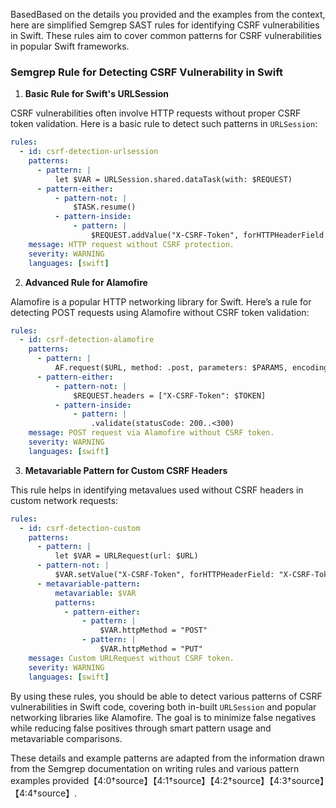 BasedBased on the details you provided and the examples from the context, here are simplified Semgrep SAST rules for identifying CSRF vulnerabilities in Swift. These rules aim to cover common patterns for CSRF vulnerabilities in popular Swift frameworks.

### Semgrep Rule for Detecting CSRF Vulnerability in Swift

1. **Basic Rule for Swift's URLSession**

CSRF vulnerabilities often involve HTTP requests without proper CSRF token validation. Here is a basic rule to detect such patterns in `URLSession`:

```yaml
rules:
  - id: csrf-detection-urlsession
    patterns:
      - pattern: |
          let $VAR = URLSession.shared.dataTask(with: $REQUEST)
      - pattern-either:
          - pattern-not: |
              $TASK.resume()
          - pattern-inside:
              - pattern: |
                  $REQUEST.addValue("X-CSRF-Token", forHTTPHeaderField: "X-CSRF-Token")
    message: HTTP request without CSRF protection.
    severity: WARNING
    languages: [swift]
```

2. **Advanced Rule for Alamofire**

Alamofire is a popular HTTP networking library for Swift. Here’s a rule for detecting POST requests using Alamofire without CSRF token validation:

```yaml
rules:
  - id: csrf-detection-alamofire
    patterns:
      - pattern: |
          AF.request($URL, method: .post, parameters: $PARAMS, encoding: JSONEncoding.default)
      - pattern-either:
          - pattern-not: |
              $REQUEST.headers = ["X-CSRF-Token": $TOKEN]
          - pattern-inside:
              - pattern: |
                  .validate(statusCode: 200..<300)
    message: POST request via Alamofire without CSRF token.
    severity: WARNING
    languages: [swift]
```

3. **Metavariable Pattern for Custom CSRF Headers**

This rule helps in identifying metavalues used without CSRF headers in custom network requests:

```yaml
rules:
  - id: csrf-detection-custom
    patterns:
      - pattern: |
          let $VAR = URLRequest(url: $URL)
      - pattern-not: |
          $VAR.setValue("X-CSRF-Token", forHTTPHeaderField: "X-CSRF-Token")
      - metavariable-pattern:
          metavariable: $VAR
          patterns:
            - pattern-either:
                - pattern: |
                    $VAR.httpMethod = "POST"
                - pattern: |
                    $VAR.httpMethod = "PUT"
    message: Custom URLRequest without CSRF token.
    severity: WARNING
    languages: [swift]
```

By using these rules, you should be able to detect various patterns of CSRF vulnerabilities in Swift code, covering both in-built `URLSession` and popular networking libraries like Alamofire. The goal is to minimize false negatives while reducing false positives through smart pattern usage and metavariable comparisons.

These details and example patterns are adapted from the information drawn from the Semgrep documentation on writing rules and various pattern examples provided【4:0†source】【4:1†source】【4:2†source】【4:3†source】【4:4†source】.